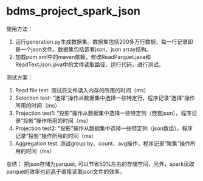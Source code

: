 # bdms_project_spark_json
使用方法：
1. 运行generation.py生成数据集。数据集包括200多万行数据，每一行记录即是一个json文件。数据集包括嵌套json、json array结构。
2. 加载pom.xml中的maven依赖，修改ReadParquet.java和ReadTextJson.java中的文件读取路径，运行代码，进行测试。

测试方案：
1. Read file test:
   测试将文件读入内存的所用的时间（ms）
2. Selection test:
   “选择”操作从数据集中选择一些特定行，程序记录“选择”操作所用的时间（ms）
3. Projection test1:
   “投影”操作从数据集中选择一些特定列（嵌套json），程序记录“投影”操作所用的时间（ms）
4. Projection test2:
   “投影”操作从数据集中选择一些特定列（json数组），程序记录“投影”操作所用的时间（ms）
5. Aggregation test:
   测试group by、count、avg操作，程序记录“聚集”操作所用的时间（ms）

总结：
把json存储为parquet, 可以节省50%左右的存储空间，另外，spark读取parque的效率也远高于直接读取json文件的效率。
